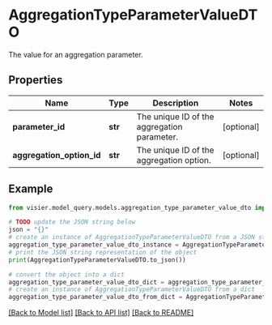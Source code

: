 # AggregationTypeParameterValueDTO

The value for an aggregation parameter.

## Properties

Name | Type | Description | Notes
------------ | ------------- | ------------- | -------------
**parameter_id** | **str** | The unique ID of the aggregation parameter. | [optional] 
**aggregation_option_id** | **str** | The unique ID of the aggregation option. | [optional] 

## Example

```python
from visier.model_query.models.aggregation_type_parameter_value_dto import AggregationTypeParameterValueDTO

# TODO update the JSON string below
json = "{}"
# create an instance of AggregationTypeParameterValueDTO from a JSON string
aggregation_type_parameter_value_dto_instance = AggregationTypeParameterValueDTO.from_json(json)
# print the JSON string representation of the object
print(AggregationTypeParameterValueDTO.to_json())

# convert the object into a dict
aggregation_type_parameter_value_dto_dict = aggregation_type_parameter_value_dto_instance.to_dict()
# create an instance of AggregationTypeParameterValueDTO from a dict
aggregation_type_parameter_value_dto_from_dict = AggregationTypeParameterValueDTO.from_dict(aggregation_type_parameter_value_dto_dict)
```
[[Back to Model list]](../README.md#documentation-for-models) [[Back to API list]](../README.md#documentation-for-api-endpoints) [[Back to README]](../README.md)


